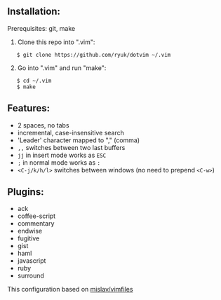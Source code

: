 ## Installation:

Prerequisites: git, make

1. Clone this repo into ".vim":  

```shell
   $ git clone https://github.com/ryuk/dotvim ~/.vim
```
2. Go into ".vim" and run "make":  

```shell
   $ cd ~/.vim
   $ make
```

## Features:

* 2 spaces, no tabs
* incremental, case-insensitive search
* 'Leader' character mapped to "," (comma)
* `,,` switches between two last buffers
* `jj` in insert mode works as `ESC`
* `;` in normal mode works as `:`
* `<C-j/k/h/l>` switches between windows (no need to prepend `<C-w>`)

## Plugins:

* ack
* coffee-script
* commentary
* endwise
* fugitive
* gist
* haml
* javascript
* ruby
* surround

This configuration based on [mislav/vimfiles](https://github.com/mislav/vimfiles)
